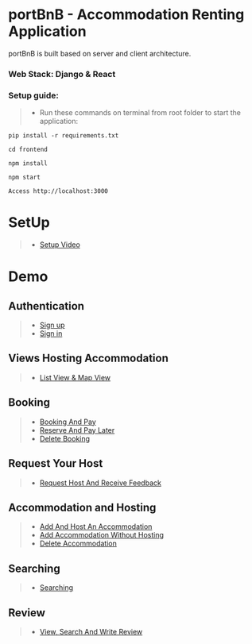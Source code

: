 # portBnB - Accommodation Renting Application
portBnB is built based on server and client architecture.
### **Web Stack**: Django & React 
### **Setup guide**:
> * Run these commands on terminal from root folder to start the application:
```
pip install -r requirements.txt
```
```
cd frontend
```
```
npm install
```
```
npm start
```
```
Access http://localhost:3000
```
# SetUp

> * [Setup Video](https://drive.google.com/file/d/1J17CQ7z6d5zfm23Yrj3pBl0Y6W2GwPXL/view?usp=sharing)

# Demo
## Authentication
> * [Sign up](https://drive.google.com/file/d/1GZcmy0qEF4MTVcucJ6pu7BUET4UsDIRL/view?usp=sharing)
> * [Sign in](https://drive.google.com/file/d/121-ULo0zCzkEm2jaaK4-LU2jfIjipHsI/view?usp=sharing)

## Views Hosting Accommodation
> * [List View & Map View](https://drive.google.com/file/d/1XdTgM1rMUpQa0z80uT55q3P4M54xwtnW/view?usp=sharing)

## Booking
> * [Booking And Pay](https://drive.google.com/file/d/1jug6wL2PX-uIcImSCoXJOg7ovMF3NOM1/view?usp=sharing)
> * [Reserve And Pay Later](https://drive.google.com/file/d/12YNDEdpFOx53diH5MhAWYA5zdwBYvW2H/view?usp=sharing)
> * [Delete Booking](https://drive.google.com/file/d/1X0Vk7INMlkvwOKwPqllAjw1AVSWF-V82/view?usp=sharing)

## Request Your Host
> * [Request Host And Receive Feedback](https://drive.google.com/file/d/1I3bMtNffI6epZuQVCxjKWcaFdVfTwhmU/view?usp=sharing)

## Accommodation and Hosting
> * [Add And Host An Accommodation](https://drive.google.com/file/d/1OvTH0g3Q13uWmm21KQF-FpeApK0nZOjr/view?usp=sharing)
> * [Add Accommodation Without Hosting](https://drive.google.com/file/d/1j6gSB5A4zdToGAUhcmgBVKznql8nXNun/view?usp=sharing)
> * [Delete Accommodation](https://drive.google.com/file/d/1VhdL0u1XtEPdNbSAG40Rl84KUrLrEFpB/view?usp=sharing)

## Searching
> * [Searching](https://drive.google.com/file/d/1gdm5Hbe4sezgPmCSJ02TUoL-KWi4zwQ9/view?usp=sharing)

## Review
> * [View, Search And Write Review](https://drive.google.com/file/d/1yDL6AMaB01UDQMiJrOVIieX8cw6iLP00/view?usp=sharing)


